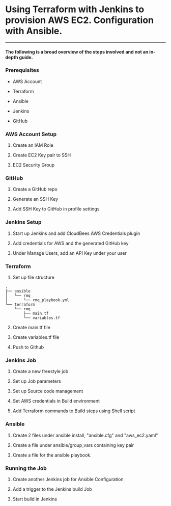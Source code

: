 # Using Terraform with Jenkins to provision AWS EC2. Configuration with Ansible.

---

#### The following is a broad overview of the steps involved and not an in-depth guide.

### Prerequisites

- AWS Account
  
- Terraform
  
- Ansible
  
- Jenkins
  
- GitHub
  

### AWS Account Setup

1. Create an IAM Role
  
2. Create EC2 Key pair to SSH
  
3. EC2 Security Group
  

### GitHub

1. Create a GitHub repo
  
2. Generate an SSH Key
  
3. Add SSH Key to GitHub in profile settings
  

### Jenkins Setup

1. Start up Jenkins and add CloudBees AWS Credentials plugin
  
2. Add credentials for AWS and the generated GitHub key
  
3. Under Manage Users, add an API Key under your user
  

### Terraform

1. Set up file structure
  
  ```apacheconf
  .
  ├── ansible
  │   └── rmq
  │       └── rmq_playbook.yml
  └── terraform
      └── rmq
          ├── main.tf
          └── variables.tf
  ```
  
2. Create main.tf file
  
3. Create variables.tf file
  
4. Push to Github
  

### Jenkins Job

1. Create a new freestyle job
  
2. Set up Job parameters
  
3. Set up Source code management
  
4. Set AWS credentials in Build environment
  
5. Add Terraform commands to Build steps using Shell script
  

### Ansible

1. Create 2 files under ansible install, "ansible.cfg" and "aws_ec2.yaml"
  
2. Create a file under ansible/group_vars containing key pair
  
3. Create a file for the ansible playbook.
  

### Running the Job

1. Create another Jenkins job for Ansible Configuration
  
2. Add a trigger to the Jenkins build Job
  
3. Start build in Jenkins
